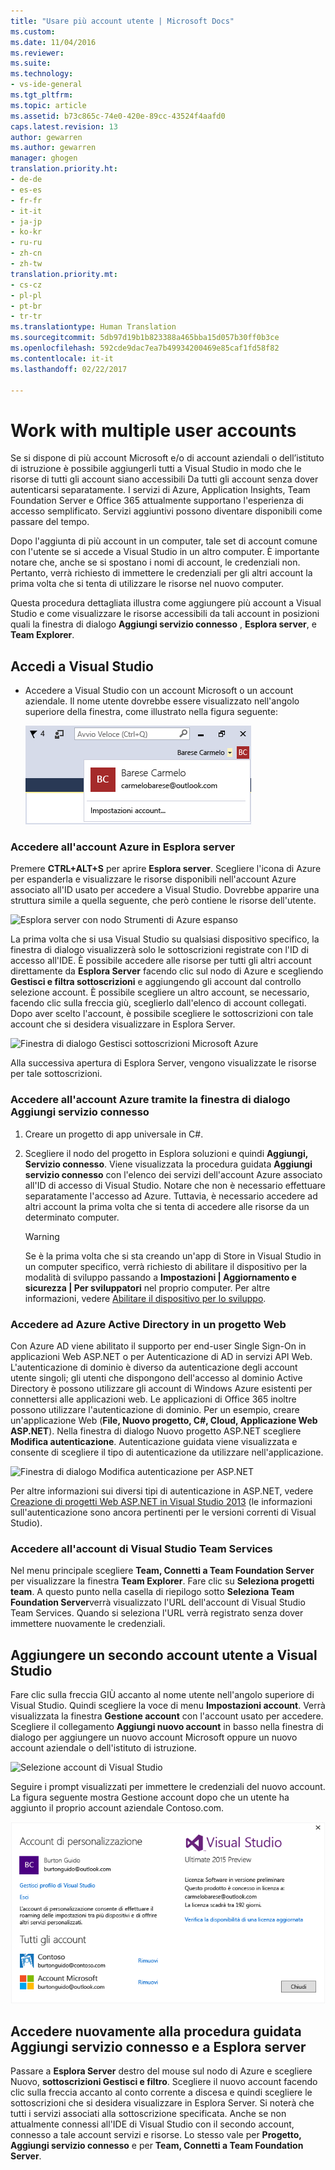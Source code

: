 ```yaml
---
title: "Usare più account utente | Microsoft Docs"
ms.custom: 
ms.date: 11/04/2016
ms.reviewer: 
ms.suite: 
ms.technology:
- vs-ide-general
ms.tgt_pltfrm: 
ms.topic: article
ms.assetid: b73c865c-74e0-420e-89cc-43524f4aafd0
caps.latest.revision: 13
author: gewarren
ms.author: gewarren
manager: ghogen
translation.priority.ht:
- de-de
- es-es
- fr-fr
- it-it
- ja-jp
- ko-kr
- ru-ru
- zh-cn
- zh-tw
translation.priority.mt:
- cs-cz
- pl-pl
- pt-br
- tr-tr
ms.translationtype: Human Translation
ms.sourcegitcommit: 5db97d19b1b823388a465bba15d057b30ff0b3ce
ms.openlocfilehash: 592cde9dac7ea7b49934200469e85caf1fd58f82
ms.contentlocale: it-it
ms.lasthandoff: 02/22/2017

---
```

# <a name="work-with-multiple-user-accounts"></a>Work with multiple user accounts
Se si dispone di più account Microsoft e/o di account aziendali o dell’istituto di istruzione è possibile aggiungerli tutti a Visual Studio in modo che le risorse di tutti gli account siano accessibili Da tutti gli account senza dover autenticarsi separatamente. I servizi di Azure, Application Insights, Team Foundation Server e Office 365 attualmente supportano l'esperienza di accesso semplificato. Servizi aggiuntivi possono diventare disponibili come passare del tempo.

 Dopo l'aggiunta di più account in un computer, tale set di account comune con l'utente se si accede a Visual Studio in un altro computer. È importante notare che, anche se si spostano i nomi di account, le credenziali non. Pertanto, verrà richiesto di immettere le credenziali per gli altri account la prima volta che si tenta di utilizzare le risorse nel nuovo computer.  

 Questa procedura dettagliata illustra come aggiungere più account a Visual Studio e come visualizzare le risorse accessibili da tali account in posizioni quali la finestra di dialogo **Aggiungi servizio connesso** , **Esplora server**, e **Team Explorer**.  

## <a name="sign-in-to-visual-studio"></a>Accedi a Visual Studio  

- Accedere a Visual Studio con un account Microsoft o un account aziendale. Il nome utente dovrebbe essere visualizzato nell'angolo superiore della finestra, come illustrato nella figura seguente:  

     ![Utente attualmente connesso](../ide/media/vs2015_username.png "VS2015_UserName")  

### <a name="access-your-azure-account-in-server-explorer"></a>Accedere all'account Azure in Esplora server  
 Premere **CTRL+ALT+S** per aprire **Esplora server**. Scegliere l'icona di Azure per espanderla e visualizzare le risorse disponibili nell'account Azure associato all'ID usato per accedere a Visual Studio. Dovrebbe apparire una struttura simile a quella seguente, che però contiene le risorse dell'utente.

 ![Esplora server con nodo Strumenti di Azure espanso](../ide/media/vs2015_serverexplorer.png "VS2015_ServerExplorer")  

 La prima volta che si usa Visual Studio su qualsiasi dispositivo specifico, la finestra di dialogo visualizzerà solo le sottoscrizioni registrate con l'ID di accesso all'IDE. È possibile accedere alle risorse per tutti gli altri account direttamente da **Esplora Server** facendo clic sul nodo di Azure e scegliendo **Gestisci e filtra sottoscrizioni** e aggiungendo gli account dal controllo selezione account. È possibile scegliere un altro account, se necessario, facendo clic sulla freccia giù, sceglierlo dall'elenco di account collegati. Dopo aver scelto l'account, è possibile scegliere le sottoscrizioni con tale account che si desidera visualizzare in Esplora Server.  

 ![Finestra di dialogo Gestisci sottoscrizioni Microsoft Azure](../ide/media/vs2015_manage_subs.png "vs2015_manage_subs")  

 Alla successiva apertura di Esplora Server, vengono visualizzate le risorse per tale sottoscrizioni.  

### <a name="access-your-azure-account-via-add-connected-service-dialog"></a>Accedere all'account Azure tramite la finestra di dialogo Aggiungi servizio connesso  

1.  Creare un progetto di app universale in C#.  

2.  Scegliere il nodo del progetto in Esplora soluzioni e quindi **Aggiungi, Servizio connesso**. Viene visualizzata la procedura guidata **Aggiungi servizio connesso** con l'elenco dei servizi dell'account Azure associato all'ID di accesso di Visual Studio. Notare che non è necessario effettuare separatamente l'accesso ad Azure. Tuttavia, è necessario accedere ad altri account la prima volta che si tenta di accedere alle risorse da un determinato computer.  

    > [!WARNING]
    >  Se è la prima volta che si sta creando un'app di Store in Visual Studio in un computer specifico, verrà richiesto di abilitare il dispositivo per la modalità di sviluppo passando a **Impostazioni &#124; Aggiornamento e sicurezza &#124; Per sviluppatori** nel proprio computer. Per altre informazioni, vedere [Abilitare il dispositivo per lo sviluppo](https://msdn.microsoft.com/en-us/library/windows/apps/dn706236.aspx).  

###  <a name="access_azure"></a> Accedere ad Azure Active Directory in un progetto Web  
 Con Azure AD viene abilitato il supporto per end-user Single Sign-On in applicazioni Web ASP.NET o per Autenticazione di AD in servizi API Web. L'autenticazione di dominio è diverso da autenticazione degli account utente singoli; gli utenti che dispongono dell'accesso al dominio Active Directory è possono utilizzare gli account di Windows Azure esistenti per connettersi alle applicazioni web. Le applicazioni di Office 365 inoltre possono utilizzare l'autenticazione di dominio. Per un esempio, creare un'applicazione Web (**File, Nuovo progetto, C#, Cloud, Applicazione Web ASP.NET**). Nella finestra di dialogo Nuovo progetto ASP.NET scegliere **Modifica autenticazione**. Autenticazione guidata viene visualizzata e consente di scegliere il tipo di autenticazione da utilizzare nell'applicazione.  

 ![Finestra di dialogo Modifica autenticazione per ASP.NET](../ide/media/vs2015_change_authentication.png "VS2015_change_authentication")  

 Per altre informazioni sui diversi tipi di autenticazione in ASP.NET, vedere [Creazione di progetti Web ASP.NET in Visual Studio 2013](http://www.asp.net/visual-studio/overview/2013/creating-web-projects-in-visual-studio#orgauth) (le informazioni sull'autenticazione sono ancora pertinenti per le versioni correnti di Visual Studio).  

### <a name="access-your-visual-studio-team-services-account"></a>Accedere all'account di Visual Studio Team Services  
 Nel menu principale scegliere **Team, Connetti a Team Foundation Server** per visualizzare la finestra **Team Explorer**. Fare clic su **Seleziona progetti team**. A questo punto nella casella di riepilogo sotto **Seleziona Team Foundation Server**verrà visualizzato l'URL dell'account di Visual Studio Team Services. Quando si seleziona l'URL verrà registrato senza dover immettere nuovamente le credenziali.  

## <a name="add-a-second-user-account-to-visual-studio"></a>Aggiungere un secondo account utente a Visual Studio  
 Fare clic sulla freccia GIÙ accanto al nome utente nell'angolo superiore di Visual Studio. Quindi scegliere la voce di menu **Impostazioni account**. Verrà visualizzata la finestra **Gestione account** con l'account usato per accedere. Scegliere il collegamento **Aggiungi nuovo account** in basso nella finestra di dialogo per aggiungere un nuovo account Microsoft oppure un nuovo account aziendale o dell'istituto di istruzione.  

 ![Selezione account di Visual Studio](../ide/media/vs2015_acct_picker.png "VS2015_acct_picker")  

 Seguire i prompt visualizzati per immettere le credenziali del nuovo account. La figura seguente mostra Gestione account dopo che un utente ha aggiunto il proprio account aziendale Contoso.com.  

 ![Gestione account](../ide/media/vs2015_accountmanager.gif "VS2015_AccountManager")  

## <a name="revisit-the-add-connected-services-wizard-and-server-explorer"></a>Accedere nuovamente alla procedura guidata Aggiungi servizio connesso e a Esplora server  
 Passare a **Esplora Server** destro del mouse sul nodo di Azure e scegliere Nuovo, **sottoscrizioni Gestisci e filtro**. Scegliere il nuovo account facendo clic sulla freccia accanto al conto corrente a discesa e quindi scegliere le sottoscrizioni che si desidera visualizzare in Esplora Server. Si noterà che tutti i servizi associati alla sottoscrizione specificata. Anche se non attualmente connessi all'IDE di Visual Studio con il secondo account, connesso a tale account servizi e risorse. Lo stesso vale per **Progetto, Aggiungi servizio connesso** e per **Team, Connetti a Team Foundation Server**.

